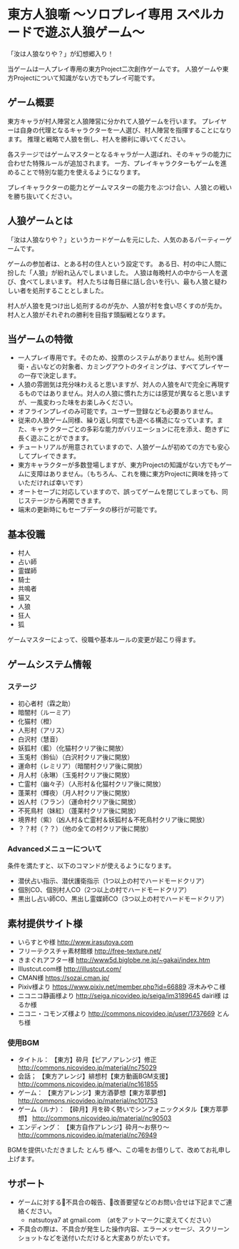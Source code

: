 # 東方人狼噺 ～ソロプレイ専用 スペルカードで遊ぶ人狼ゲーム～

「汝は人狼なりや？」が幻想郷入り！

当ゲームは一人プレイ専用の東方Project二次創作ゲームです。
人狼ゲームや東方Projectについて知識がない方でもプレイ可能です。


## ゲーム概要
東方キャラが村人陣営と人狼陣営に分かれて人狼ゲームを行います。
プレイヤーは自身の代理となるキャラクターを一人選び、村人陣営を指揮することになります。
推理と戦略で人狼を倒し、村人を勝利に導いてください。

各ステージではゲームマスターとなるキャラが一人選ばれ、そのキャラの能力に合わせた特殊ルールが追加されます。
一方、プレイキャラクターもゲームを進めることで特別な能力を使えるようになります。

プレイキャラクターの能力とゲームマスターの能力をぶつけ合い、人狼との戦いを勝ち抜いてください。


## 人狼ゲームとは
「汝は人狼なりや？」というカードゲームを元にした、人気のあるパーティーゲームです。

ゲームの参加者は、とある村の住人という設定です。
ある日、村の中に人間に扮した「人狼」が紛れ込んでしまいました。
人狼は毎晩村人の中から一人を選び、食べてしまいます。
村人たちは毎日昼に話し合いを行い、最も人狼と疑わしい者を処刑することとしました。

村人が人狼を見つけ出し処刑するのが先か、人狼が村を食い尽くすのが先か。
村人と人狼がそれぞれの勝利を目指す頭脳戦となります。


## 当ゲームの特徴

- 一人プレイ専用です。そのため、投票のシステムがありません。処刑や護衛・占いなどの対象者、カミングアウトのタイミングは、すべてプレイヤーの一存で決定します。
- 人狼の雰囲気は充分味わえると思いますが、対人の人狼をAIで完全に再現するものではありません。対人の人狼に慣れた方には感覚が異なると思いますが、一風変わった味をお楽しみください。
- オフラインプレイのみ可能です。ユーザー登録なども必要ありません。
- 従来の人狼ゲーム同様、繰り返し何度でも遊べる構造になっています。また、キャラクターごとの多彩な能力がバリエーションに花を添え、飽きずに長く遊ぶことができます。
- チュートリアルが用意されていますので、人狼ゲームが初めての方でも安心してプレイできます。
- 東方キャラクターが多数登場しますが、東方Projectの知識がない方でもゲームに支障はありません。（もちろん、これを機に東方Projectに興味を持っていただければ幸いです）
- オートセーブに対応していますので、誤ってゲームを閉じてしまっても、同じステージから再開できます。
- 端末の更新時にもセーブデータの移行が可能です。


## 基本役職

- 村人
- 占い師
- 霊媒師
- 騎士
- 共鳴者
- 猫又
- 人狼
- 狂人
- 狐

ゲームマスターによって、役職や基本ルールの変更が起こり得ます。


## ゲームシステム情報
### ステージ
- 初心者村（霖之助）
- 暗闇村（ルーミア）
- 化猫村（橙）
- 人形村（アリス）
- 白沢村（慧音）
- 妖狐村（藍）（化猫村クリア後に開放）
- 玉兎村（鈴仙）（白沢村クリア後に開放）
- 運命村（レミリア）（暗闇村クリア後に開放）
- 月人村（永琳）（玉兎村クリア後に開放）
- 亡霊村（幽々子）（人形村＆化猫村クリア後に開放）
- 蓬莱村（輝夜）（月人村クリア後に開放）
- 凶人村（フラン）（運命村クリア後に開放）
- 不死鳥村（妹紅）（蓬莱村クリア後に開放）
- 境界村（紫）（凶人村＆亡霊村＆妖狐村＆不死鳥村クリア後に開放）
- ？？村（？？）（他の全ての村クリア後に開放）


### Advancedメニューについて
条件を満たすと、以下のコマンドが使えるようになります。

- 潜伏占い指示、潜伏護衛指示（1つ以上の村でハードモードクリア）
- 個別CO、個別村人CO（2つ以上の村でハードモードクリア）
- 黒出し占い師CO、黒出し霊媒師CO（3つ以上の村でハードモードクリア）



## 素材提供サイト様
- いらすとや様 http://www.irasutoya.com
- フリーテクスチャ素材館様 http://free-texture.net/
- きまぐれアフター様 http://www5d.biglobe.ne.jp/~gakai/index.htm
- Illustcut.com様 http://illustcut.com/
- CMAN様 https://sozai.cman.jp/
- Pixiv様より https://www.pixiv.net/member.php?id=66889 冴木みやこ様
- ニコニコ静画様より http://seiga.nicovideo.jp/seiga/im3189645 dairi様 はるか様
- ニコニ・コモンズ様より http://commons.nicovideo.jp/user/1737669 とんち様


### 使用BGM

- タイトル： 【東方】砕月【ピアノアレンジ】修正 http://commons.nicovideo.jp/material/nc75029
- 会話； 【東方アレンジ】緋想村【東方動画BGM支援】 http://commons.nicovideo.jp/material/nc161855
- ゲーム： 【東方アレンジ】東方酒夢想【東方萃夢想】http://commons.nicovideo.jp/material/nc101753
- ゲーム（ルナ）： 【砕月】月を砕く勢いでシンフォニックメタル【東方萃夢想】 http://commons.nicovideo.jp/material/nc90503
- エンディング： 【東方自作アレンジ】砕月〜お祭り〜 http://commons.nicovideo.jp/material/nc76949

BGMを提供いただきました とんち 様へ、この場をお借りして、改めてお礼申し上げます。


## サポート

- ゲームに対する不具合の報告、改善要望などのお問い合せは下記までご連絡ください。
    - natsutoya7 at gmail.com　（atをアットマークに変えてください）
- 不具合の際は、不具合が発生した操作内容、エラーメッセージ、スクリーンショットなどを送付いただけると大変ありがたいです。